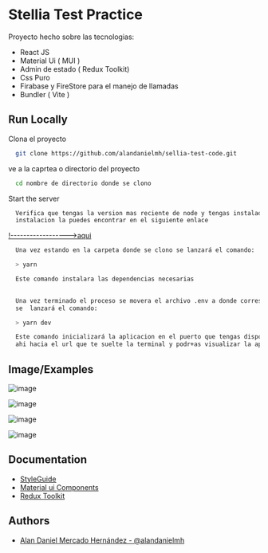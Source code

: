 
# Stellia Test Practice

Proyecto hecho sobre las tecnologias:

- React JS
- Material Ui ( MUI ) 
- Admin de estado ( Redux Toolkit)
- Css Puro
- Firabase y FireStore para el manejo de llamadas 
- Bundler ( Vite )

## Run Locally

Clona el proyecto

```bash
  git clone https://github.com/alandanielmh/sellia-test-code.git
```

ve a la caprtea o directorio del proyecto

```bash
  cd nombre de directorio donde se clono
```


Start the server

```bash
  Verifica que tengas la version mas reciente de node y tengas instalado yarn de lo contrario la 
  instalacion la puedes encontrar en el siguiente enlace
```
[!------------------>aqui](https://classic.yarnpkg.com/lang/en/docs/install/#windows-stable)
```bash
  Una vez estando en la carpeta donde se clono se lanzará el comando:

  > yarn

  Este comando instalara las dependencias necesarias
  
```

```bash
  Una vez terminado el proceso se movera el archivo .env a donde corresponde y 
  se  lanzará el comando:

  > yarn dev

  Este comando inicializará la aplicacion en el puerto que tengas disponible de 
  ahi hacia el url que te suelte la terminal y podr+as visualizar la app
```


## Image/Examples
![image](https://github.com/user-attachments/assets/556cfa0f-8b97-4e66-abc2-0ef65b5d3c79)

![image](https://github.com/user-attachments/assets/00461910-60c1-4413-bae2-bca47f0b6f42)

![image](https://github.com/user-attachments/assets/d641ab65-39c0-41d7-92b7-9687048a6f7b)

![image](https://github.com/user-attachments/assets/d0bc325d-62ca-483f-9f64-aa3d7678a7fb)



## Documentation

- [StyleGuide](https://www.figma.com/design/BXjqEPWLKSYjypD0XX8eMR/Sellia-Test?node-id=1-3&t=67RIOOSzs9vWvJb0-1)
- [Material ui Components](https://mui.com/material-ui/getting-started/installation/)
- [Redux Toolkit](https://redux-toolkit.js.org/)


## Authors

- [Alan Daniel Mercado Hernández - @alandanielmh](https://github.com/alandanielmh/)

